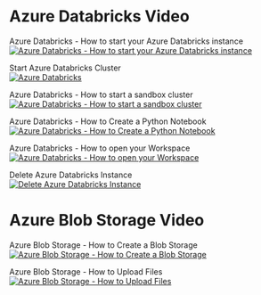 # Azure Databricks Video

Azure Databricks - How to start your Azure Databricks instance <BR>
[![Azure Databricks - How to start your Azure Databricks instance](https://img.youtube.com/vi/N-01aw9WPq4/0.jpg)](https://www.youtube.com/embed/N-01aw9WPq4 "Azure Databricks - How to start your Azure Databricks instance")
<BR>  


Start Azure Databricks Cluster <BR>
[![Azure Databricks](https://img.youtube.com/vi/N-01aw9WPq4/0.jpg)](https://www.youtube.com/embed/N-01aw9WPq4 "Azure Databricks")
<BR>
  
  
Azure Databricks - How to start a sandbox cluster <BR>
[![Azure Databricks - How to start a sandbox cluster](https://img.youtube.com/vi/K4hA0YuVK7A/0.jpg)](https://www.youtube.com/embed/K4hA0YuVK7A "Azure Databricks - How to start a sandbox cluster")
<BR>

Azure Databricks - How to Create a Python Notebook <BR>
[![Azure Databricks - How to Create a Python Notebook](https://img.youtube.com/vi/WnAR73PmC4Q/0.jpg)](https://www.youtube.com/embed/WnAR73PmC4Q "Azure Databricks - How to Create a Python Notebook")
<BR>
  
Azure Databricks - How to open your Workspace <BR>
[![Azure Databricks - How to open your Workspace](https://img.youtube.com/vi/xWSJ04ESzmc/0.jpg)](https://www.youtube.com/embed/xWSJ04ESzmc "Azure Databricks - How to open your Workspace")
<BR>  


Delete Azure Databricks Instance <BR>
[![Delete Azure Databricks Instance](https://img.youtube.com/vi/E-PAp0VmFO8/0.jpg)](https://www.youtube.com/embed/E-PAp0VmFO8 "Delete Azure Databricks Instance")
<BR>



# Azure Blob Storage Video

Azure Blob Storage - How to Create a Blob Storage <BR>
[![Azure Blob Storage - How to Create a Blob Storage](https://img.youtube.com/vi/O-NzaWoprUQ/0.jpg)](https://www.youtube.com/embed/O-NzaWoprUQ "Azure Blob Storage - How to Create a Blob Storage")
<BR>

Azure Blob Storage - How to Upload Files <BR>
[![Azure Blob Storage - How to Upload Files](https://img.youtube.com/vi/bhSDrJm_7-8/0.jpg)](https://www.youtube.com/embed/bhSDrJm_7-8 "Azure Blob Storage - How to Upload Files")
<BR>
  
  
